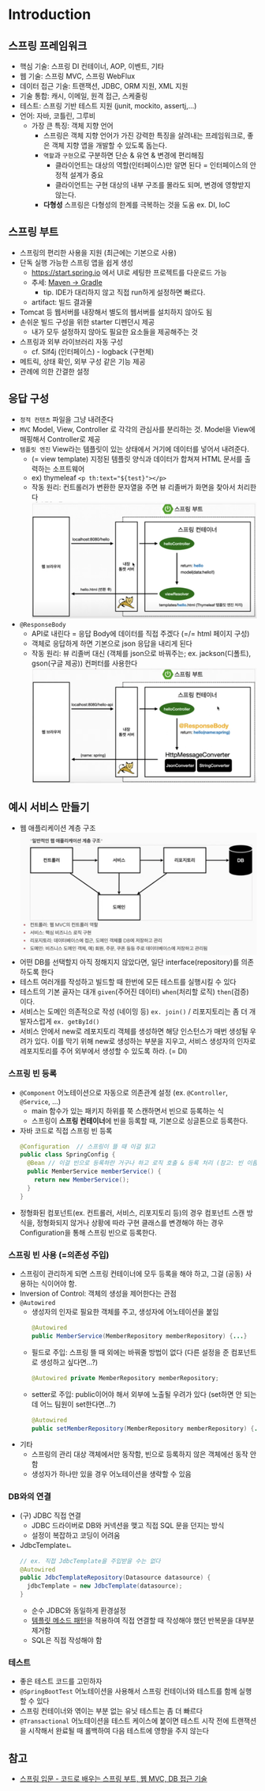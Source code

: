 # Introduction

## 스프링 프레임워크
- 핵심 기술: 스프링 DI 컨테이너, AOP, 이벤트, 기타
- 웹 기술: 스프링 MVC, 스프링 WebFlux
- 데이터 접근 기술: 트랜잭션, JDBC, ORM 지원, XML 지원
- 기술 통합: 캐시, 이메일, 원격 접근, 스케줄링
- 테스트: 스프링 기반 테스트 지원 (junit, mockito, assertj,...)
- 언어: 자바, 코틀린, 그루비
    * 가장 큰 특징: 객체 지향 언어
        + 스프링은 객체 지향 언어가 가진 강력한 특징을 살려내는 프레임워크로, 좋은 객체 지향 앱을 개발할 수 있도록 돕는다.
        + `역할`과 `구현`으로 구분하면 단순 & 유연 & 변경에 편리해짐
            - 클라이언트는 대상의 역할(인터페이스)만 알면 된다 = 인터페이스의 안정적 설계가 중요
            - 클라이언트는 구현 대상의 내부 구조를 몰라도 되며, 변경에 영향받지 않는다.
        + **다형성** 스프링은 다형성의 한계를 극복하는 것을 도움 ex. DI, IoC


## 스프링 부트
- 스프링의 편리한 사용을 지원 (최근에는 기본으로 사용)
- 단독 실행 가능한 스프링 앱을 쉽게 생성
    * https://start.spring.io 에서 UI로 세팅한 프로젝트를 다운로드 가능
    * 추세: [Maven -> Gradle](../Spring/Maven%20vs%20Gradle.md)
        + tip. IDE가 대리하지 않고 직접 run하게 설정하면 빠르다.
    * artifact: 빌드 결과물
- Tomcat 등 웹서버를 내장해서 별도의 웹서버를 설치하지 않아도 됨
- 손쉬운 빌드 구성을 위한 starter 디펜던시 제공
    * 내가 모두 설정하지 않아도 필요한 요소들을 제공해주는 것 
- 스프링과 외부 라이브러리 자동 구성
    * cf. Slf4j (인터페이스) - logback (구현체)
- 메트릭, 상태 확인, 외부 구성 같은 기능 제공
- 관례에 의한 간결한 설정


## 응답 구성
- `정적 컨텐츠` 파일을 그냥 내려준다
- `MVC` Model, View, Controller 로 각각의 관심사를 분리하는 것. Model을 View에 매핑해서 Controller로 제공
- `템플릿 엔진` View라는 템플릿이 있는 상태에서 거기에 데이터를 넣어서 내려준다.
    * (= view template) 지정된 템플릿 양식과 데이터가 합쳐져 HTML 문서를 출력하는 소프트웨어
    * ex) thymeleaf `<p th:text="${test}"></p>`
    * 작동 원리: 컨트롤러가 변환한 문자열을 주면 뷰 리졸버가 화면을 찾아서 처리한다
      ![spring-view](../images/spring-view.png) 
- `@ResponseBody`
    * API로 내린다 = 응답 Body에 데이터를 직접 주겠다 (=/= html 페이지 구성)
    * 객체로 응답하게 하면 기본으로 json 응답을 내리게 된다
    * 작동 원리: 뷰 리졸버 대신 (객체를 json으로 바꿔주는; ex. jackson(디폴트), gson(구글 제공)) 컨퍼터를 사용한다
      ![spring-api](../images/spring-api.png)


## 예시 서비스 만들기
- 웹 애플리케이션 계층 구조
  ![spring-layer](../images/spring-layer.png)
- 어떤 DB를 선택할지 아직 정해지지 않았다면, 일단 interface(repository)를 의존하도록 한다
- 테스트 여러개를 작성하고 빌드할 때 한번에 모든 테스트를 실행시킬 수 있다
- 테스트의 기본 골자는 대개 `given`(주어진 데이터) `when`(처리할 로직) `then`(검증) 이다.
- 서비스는 도메인 의존적으로 작성 (네이밍 등) `ex. join()` / 리포지토리는 좀 더 개발자스럽게 `ex. getById()`
- 서비스 안에서 new로 레포지토리 객체를 생성하면 해당 인스턴스가 매번 생성될 우려가 있다. 이를 막기 위해 new로 생성하는 부분을 지우고, 서비스 생성자의 인자로 레포지토리를 주어 외부에서 생성할 수 있도록 하라. (= DI)

### 스프링 빈 등록
- `@Component` 어노테이션으로 자동으로 의존관계 설정 (ex. `@Controller`, `@Service`, ...)
    * main 함수가 있는 패키지 하위를 쭉 스캔하면서 빈으로 등록하는 식
    * 스프링이 **스프링 컨테이너**에 빈을 등록할 때, 기본으로 싱글톤으로 등록한다.
- 자바 코드로 직접 스프링 빈 등록
    ```java
    @Configuration  // 스프링이 뜰 때 이걸 읽고
    public class SpringConfig {
      @Bean // 이걸 빈으로 등록하란 거구나 하고 로직 호출 & 등록 처리 (참고: 빈 이름이 메서드 이름)
      public MemberService memberService() {
        return new MemberService();
      }
    }
    ```
- 정형화된 컴포넌트(ex. 컨트롤러, 서비스, 리포지토리 등)의 경우 컴포넌트 스캔 방식을, 정형화되지 않거나 상황에 따라 구현 클래스를 변경해야 하는 경우 Configuration을 통해 스프링 빈으로 등록한다.

### 스프링 빈 사용 (=의존성 주입)
- 스프링이 관리하게 되면 스프링 컨테이너에 모두 등록을 해야 하고, 그걸 (공동) 사용하는 식이어야 함.
- Inversion of Control: 객체의 생성을 제어한다는 관점
- `@Autowired`
    * 생성자의 인자로 필요한 객체를 주고, 생성자에 어노테이션을 붙임
      ```java
      @Autowired
      public MemberService(MemberRepository memberRepository) {...}
      ``` 
    * 필드로 주입: 스프링 뜰 때 외에는 바꿔줄 방법이 없다 (다른 설정을 준 컴포넌트로 생성하고 싶다면...?)
      ```java
      @Autowired private MemberRepository memberRepository;
      ``` 
    * setter로 주입: public이어야 해서 외부에 노출될 우려가 있다 (set하면 안 되는데 어느 팀원이 set한다면...?)
      ```java
      @Autowired
      public setMemberRepository(MemberRepository memberRepository) {...}
      ``` 
- 기타
    * 스프링의 관리 대상 객체에서만 동작함, 빈으로 등록하지 않은 객체에선 동작 안함
    * 생성자가 하나만 있을 경우 어노테이션을 생략할 수 있음

### DB와의 연결
- (구) JDBC 직접 연결
    * JDBC 드라이버로 DB와 커넥션을 맺고 직접 SQL 문을 던지는 방식
    * 설정이 복잡하고 코딩이 어려움
- JdbcTemplateㄴ
    ```java
    // ex. 직접 JdbcTemplate을 주입받을 수는 없다
    @Autowired
    public JdbcTemplateRepository(Datasource datasource) {
      jdbcTemplate = new JdbcTemplate(datasource);
    }
    ``` 
    * 순수 JDBC와 동일하게 환경설정
    * [템플릿 메소드 패턴](../DesignPattern/TemplateMethodPattern.md)을 적용하여 직접 연결할 때 작성해야 했던 반복문을 대부분 제거함
    * SQL은 직접 작성해야 함

### 테스트
- 좋은 테스트 코드를 고민하자
- `@SpringBootTest` 어노테이션을 사용해서 스프링 컨테이너와 테스트를 함께 실행할 수 있다
- 스프링 컨테이너와 엮이는 부분 없는 유닛 테스트는 좀 더 빠르다
- `@Transactional` 어노테이션을 테스트 케이스에 붙이면 테스트 시작 전에 트랜잭션을 시작해서 완료될 때 롤백하여 다음 테스트에 영향을 주지 않는다


## 참고
- [스프링 입문 - 코드로 배우는 스프링 부트, 웹 MVC, DB 접근 기술](https://www.inflearn.com/course/%EC%8A%A4%ED%94%84%EB%A7%81-%EC%9E%85%EB%AC%B8-%EC%8A%A4%ED%94%84%EB%A7%81%EB%B6%80%ED%8A%B8)